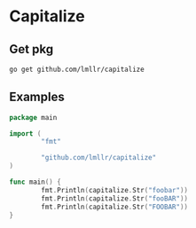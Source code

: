 # Capitalize
## Get pkg
```zsh
go get github.com/lmllr/capitalize
```

## Examples
```go
package main

import (
        "fmt"

        "github.com/lmllr/capitalize"
)

func main() {
        fmt.Println(capitalize.Str("foobar"))
        fmt.Println(capitalize.Str("fooBAR"))
        fmt.Println(capitalize.Str("FOOBAR"))
}
```
